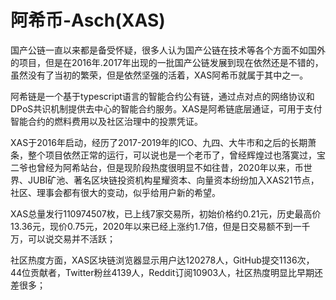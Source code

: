# 

# 阿希币-Asch(XAS)

国产公链一直以来都是备受怀疑，很多人认为国产公链在技术等各个方面不如国外的项目，但是在2016年.2017年出现的一批国产公链发展到现在依然还是不错的，虽然没有了当初的繁荣，但是依然坚强的活着，XAS阿希币就属于其中之一。

阿希链是一个基于typescript语言的智能合约公有链，通过点对点的网络协议和DPoS共识机制提供去中心的智能合约服务。XAS是阿希链底层通证，可用于支付智能合约的燃料费用以及社区治理中的投票凭证。

XAS于2016年启动，经历了2017-2019年的ICO、九四、大牛市和之后的长期萧条，整个项目依然正常的运行，可以说也是一个老币了，曾经辉煌过也落寞过，宝二爷也曾经为阿希站台，但是现阶段热度很明显不如往昔，2020年以来，币世界、JUBI矿池、著名区块链投资机构星耀资本、向量资本纷纷加入XAS21节点，社区、理事会都有很大的变动，似乎给用户新的希望。

XAS总量发行110974507枚，已上线7家交易所，初始价格约0.21元，历史最高价13.36元，现价0.75元，2020年以来已经上涨约1.7倍，但是日交易额不到一千万，可以说交易并不活跃；

社区热度方面，XAS区块链浏览器显示用户达120278人，GitHub提交1136次，44位贡献者，Twitter粉丝4139人，Reddit订阅10903人，社区热度明显比早期还差很多；

